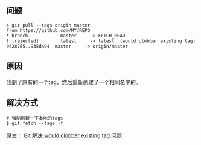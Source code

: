 ## 问题

```shell
> git pull --tags origin master
From https://github.com/MY/REPO
* branch            master     -> FETCH_HEAD
! [rejected]        latest     -> latest  (would clobber existing tag)
9428765..935da94  master     -> origin/master
```

## 原因

我删了原有的一个tag，然后重新创建了一个相同名字的。

## 解决方式

```shell
# 强制刷新一下本地的tags
$ git fetch --tags -f
```

原文： [Git 解决 would clobber existing tag 问题](http://kerwenzhang.github.io/git/2020/09/25/Git-Tag-Force-Update/)
